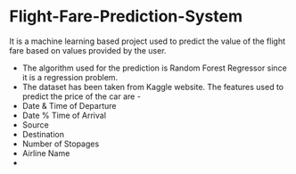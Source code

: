 # Flight-Fare-Prediction-System
It is a machine learning based project used to predict the value of the flight fare based on values provided by the user.
- The algorithm used for the prediction is Random Forest Regressor since it is a regression problem.
- The dataset has been taken from Kaggle website.
The features used to predict the price of the car are -
- Date & Time of Departure
- Date % Time of Arrival
- Source
- Destination
- Number of Stopages
- Airline Name
- 
